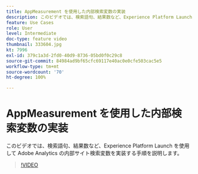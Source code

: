 ```yaml
---
title: AppMeasurement を使用した内部検索変数の実装
description: このビデオでは、検索語句、結果数など、Experience Platform Launch を使用して Adobe Analytics の内部サイト検索変数を実装する手順を説明します。
feature: Use Cases
role: User
level: Intermediate
doc-type: feature video
thumbnail: 333604.jpg
kt: 7996
exl-id: 379c1a3d-2fd0-40d9-8736-05bd0f0c29c8
source-git-commit: 84984ad9bf65cfc69117e40ac0e0cfe503cac5e5
workflow-type: tm+mt
source-wordcount: '70'
ht-degree: 100%

---
```


# AppMeasurement を使用した内部検索変数の実装

このビデオでは、検索語句、結果数など、Experience Platform Launch を使用して Adobe Analytics の内部サイト検索変数を実装する手順を説明します。

>[!VIDEO](https://video.tv.adobe.com/v/333604/?quality=12&learn=on)
